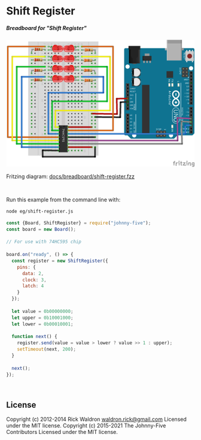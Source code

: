 <!--remove-start-->

# Shift Register

<!--remove-end-->






##### Breadboard for "Shift Register"



![docs/breadboard/shift-register.png](breadboard/shift-register.png)<br>

Fritzing diagram: [docs/breadboard/shift-register.fzz](breadboard/shift-register.fzz)

&nbsp;




Run this example from the command line with:
```bash
node eg/shift-register.js
```


```javascript
const {Board, ShiftRegister} = require("johnny-five");
const board = new Board();

// For use with 74HC595 chip

board.on("ready", () => {
  const register = new ShiftRegister({
    pins: {
      data: 2,
      clock: 3,
      latch: 4
    }
  });

  let value = 0b00000000;
  let upper = 0b10001000;
  let lower = 0b00010001;

  function next() {
    register.send(value = value > lower ? value >> 1 : upper);
    setTimeout(next, 200);
  }

  next();
});

```








&nbsp;

<!--remove-start-->

## License
Copyright (c) 2012-2014 Rick Waldron <waldron.rick@gmail.com>
Licensed under the MIT license.
Copyright (c) 2015-2021 The Johnny-Five Contributors
Licensed under the MIT license.

<!--remove-end-->
